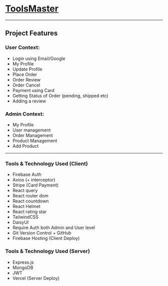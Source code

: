 # [ToolsMaster](https://tools-master.netlify.app/)

---

## Project Features

### User Context:

- Login using Email/Google
- My Profile
- Update Profile
- Place Order
- Order Review
- Order Cancel
- Payment using Card
- Getting Status of Order (pending, shipped etc)
- Adding a review

### Admin Context:

- My Profile
- User management
- Order Management
- Product Management
- Add Product

---

### Tools & Technology Used (Client)

- Firebase Auth
- Axios (+ interceptor)
- Stripe (Card Payment)
- React query
- React router dom
- React countdown
- React Helmet
- React rating star
- TailwindCSS
- DaisyUI
- Require Auth both Admin and User level
- Git Version Control + GitHub
- Firebase Hosting (Client Deploy)

### Tools & Technology Used (Server)

- Express.js
- MongoDB
- JWT
- Vercel (Server Deploy)

